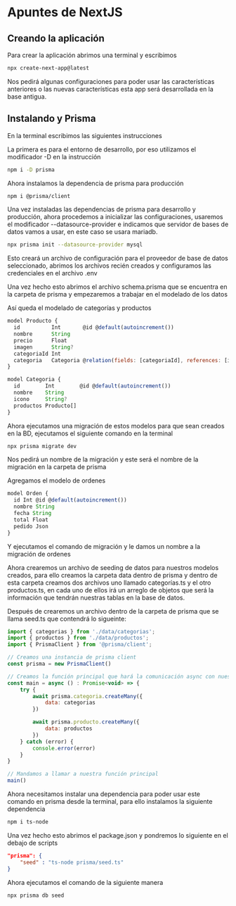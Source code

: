 # Apuntes de NextJS

## Creando la aplicación

Para crear la aplicación abrimos una terminal y escribimos

```bash
npx create-next-app@latest
```

Nos pedirá algunas configuraciones para poder usar las características anteriores o las nuevas características esta app será desarrollada en la base antigua.

## Instalando y Prisma

En la terminal escribimos las siguientes instrucciones

La primera es para el entorno de desarrollo, por eso utilizamos el modificador -D en la instrucción

```bash
npm i -D prisma
```

Ahora instalamos la dependencia de prisma para producción

```bash
npm i @prisma/client
```

Una vez instaladas las dependencias de prisma para desarrollo y producción, ahora procedemos a inicializar las configuraciones, usaremos el modificador --datasource-provider e indicamos que servidor de bases de datos vamos a usar, en este caso se usara mariadb.

```bash
npx prisma init --datasource-provider mysql
```

Esto creará un archivo de configuración para el proveedor de base de datos seleccionado, abrimos los archivos recién creados y configuramos las credenciales en el archivo .env

Una vez hecho esto abrimos el archivo schema.prisma que se encuentra en la carpeta de prisma y empezaremos a trabajar en el modelado de los datos

Así queda el modelado de categorías y productos

```javascript
model Producto {
  id          Int       @id @default(autoincrement())
  nombre      String
  precio      Float
  imagen      String?
  categoriaId Int
  categoria   Categoria @relation(fields: [categoriaId], references: [id])
}

model Categoria {
  id        Int        @id @default(autoincrement())
  nombre    String
  icono     String?
  productos Producto[]
}
```

Ahora ejecutamos una migración de estos modelos para que sean creados en la BD, ejecutamos el siguiente comando en la terminal

```bash
npx prisma migrate dev
```

Nos pedirá un nombre de la migración y este será el nombre de la migración en la carpeta de prisma

Agregamos el modelo de ordenes

```javascript
model Orden {
  id Int @id @default(autoincrement())
  nombre String
  fecha String
  total Float
  pedido Json
}
```

Y ejecutamos el comando de migración y le damos un nombre a la migración de ordenes

Ahora crearemos un archivo de seeding de datos para nuestros modelos creados, para ello creamos la carpeta data dentro de prisma y dentro de esta carpeta creamos dos archivos uno llamado categorías.ts y el otro productos.ts, en cada uno de ellos irá un arreglo de objetos que será la información que tendrán nuestras tablas en la base de datos.

Después de crearemos un archivo dentro de la carpeta de prisma que se llama seed.ts que contendrá lo sigueinte:

```javascript
import { categorias } from './data/categorias';
import { productos } from './data/productos';
import { PrismaClient } from '@prisma/client';

// Creamos una instancia de prisma client
const prisma = new PrismaClient()

// Creamos la función principal que hará la comunicación async con nuestra BD
const main = async () : Promise<void> => {
    try {
        await prisma.categoria.createMany({
            data: categorias
        })

        await prisma.producto.createMany({
            data: productos
        })
    } catch (error) {
        console.error(error)
    }
}

// Mandamos a llamar a nuestra función principal
main()
```

Ahora necesitamos instalar una dependencia para poder usar este comando en prisma desde la terminal, para ello instalamos la siguiente dependencia

```bash
npm i ts-node
```

Una vez hecho esto abrimos el package.json y pondremos lo siguiente en el debajo de scripts

```json
"prisma": {
    "seed" : "ts-node prisma/seed.ts"
}
```

Ahora ejecutamos el comando de la siguiente manera

```bash
npx prisma db seed
```

